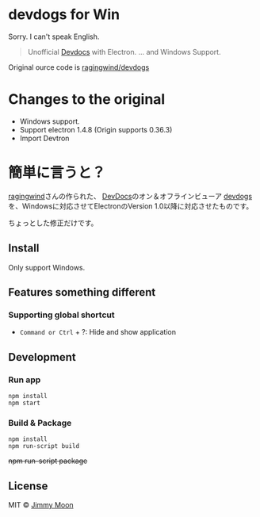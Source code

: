 # devdogs for Win

Sorry. I can't speak English.


> Unofficial [Devdocs](http://devdocs.io/) with Electron.
> ... and Windows Support.

Original ource code is [ragingwind/devdogs](https://github.com/ragingwind/devdogs)

# Changes to the original

+   Windows support.
+   Support electron 1.4.8 (Origin supports 0.36.3)
+   Import Devtron

# 簡単に言うと？
[ragingwind](https://github.com/ragingwind)さんの作られた、
[DevDocs](https://devdocs.io/)のオン＆オフラインビューア
[devdogs](https://github.com/ragingwind/devdogs)を、Windowsに対応させてElectronのVersion 1.0以降に対応させたものです。

ちょっとした修正だけです。

## Install

Only support Windows.




## Features something different

### Supporting global shortcut

-   `Command or Ctrl` + ?: Hide and show application

## Development

### Run app
```
npm install
npm start
```

### Build & Package

```
npm install
npm run-script build
```
~~npm run-script package~~

## License

MIT © [Jimmy Moon](http://ragingwind.me)

